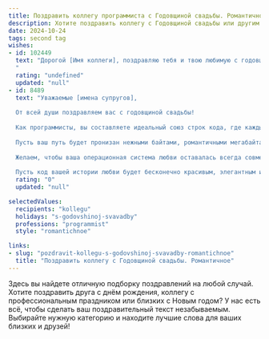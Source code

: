 ```yaml
---
title: Поздравить коллегу программиста с Годовщиной свадьбы. Романтичное
description: Хотите поздравить коллегу с Годовщиной свадьбы или другим праздником? Наш ИИ создаст незабываемое поздравление, а вы обязательно выделитесь среди других.  
date: 2024-10-24
tags: second tag
wishes:
- id: 102449
  text: "Дорогой [Имя коллеги], поздравляю тебя и твою любимую с годовщиной свадьбы! Пусть ваша любовь, яркая и неповторимая, как самый элегантный код, будет вечной и стабильной, как лучшие алгоритмы. Желаю вам океана счастья, нежности и взаимного вдохновения на долгие-долгие годы! Пусть каждый ваш день будет наполнен радостью и теплом друг друга.
  "
  rating: "undefined"
  updated: "null"
- id: 8489
  text: "Уважаемые [имена супругов],
  
  От всей души поздравляем вас с годовщиной свадьбы!
  
  Как программисты, вы составляете идеальный союз строк кода, где каждый символ имеет свое значение и способствует гладкому функционированию системы. Пусть ваша любовь будет таким же гармоничным, стабильным и надежным.
  
  Пусть ваш путь будет пронизан нежными байтами, романтичными мегабайтами и заботливыми гигабайтами. Пусть у вас будет бесконечный запас терпения для устранения любых программных сбоев в отношениях.
  
  Желаем, чтобы ваша операционная система любви оставалась всегда совместимой, а обновления только укрепляли вашу связь. Пускай ваш брандмауэр любви надежно защищает ваши сердца от внешних вмешательств.
  
  Пусть код вашей истории любви будет бесконечно красивым, элегантным и функциональным. Счастливой годовщины!"
  rating: "0"
  updated: "null"

selectedValues:
  recipients: "kollegu"
  holidays: "s-godovshinoj-svavadby"
  professions: "programmist"
  style: "romantichnoe"

links:
- slug: "pozdravit-kollegu-s-godovshinoj-svavadby-romantichnoe"
  title: "Поздравить коллегу с Годовщиной свадьбы. Романтичное"
---
```


Здесь вы найдете отличную подборку поздравлений на любой случай. 
Хотите поздравить друга с днём рождения, коллегу с профессиональным праздником или близких с Новым годом? У нас есть всё, чтобы сделать ваш поздравительный текст незабываемым. Выбирайте нужную категорию и находите лучшие слова для ваших близких и друзей!
